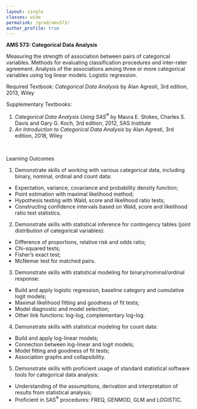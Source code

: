 ```yaml
---
layout: single
classes: wide
permalink: /grad/ams573/
author_profile: true
---
```


**AMS 573: Categorical Data Analysis**

Measuring the strength of association between pairs of categorical variables. Methods for evaluating classification procedures and inter-rater agreement. Analysis of the associations among three or more categorical variables using log linear models. Logistic regression. 

Required Textbook: *Categorical Data Analysis* by Alan Agresti, 3rd edition, 2013, Wiley

Supplementary Textbooks: 
1. *Categorical Data Analysis Using SAS<sup>&reg;</sup>* by Maura E. Stokes, Charles S. Davis and Gary G. Koch, 3rd edition, 2012, SAS Institute
2. *An Introduction to Categorical Data Analysis* by Alan Agresti, 3rd edition, 2018, Wiley

<br/>

Learning Outcomes

1. Demonstrate skills of working with various categorical data, including binary, nominal, ordinal and count data:
  - Expectation, variance, covariance and probability density function;
  - Point estimation with maximal likelihood method;
  - Hypothesis testing with Wald, score and likelihood ratio tests;
  - Constructing confidence intervals based on Wald, score and likelihood ratio test statistics.
2. Demonstrate skills with statistical inference for contingency tables (joint distribution of categorical variables):
  - Difference of proportions, relative risk and odds ratio;
  - Chi-squared tests;
  - Fisher’s exact test;
  - McNemar test for matched pairs.
3. Demonstrate skills with statistical modeling for binary/nominal/ordinal response:
  - Build and apply logistic regression, baseline category and cumulative logit models;
  - Maximal likelihood fitting and goodness of fit tests;
  - Model diagnostic and model selection;
  - Other link functions: log-log, complementary log-log.
4. Demonstrate skills with statistical modeling for count data:
  - Build and apply log-linear models;
  - Connection between log-linear and logit models;
  - Model fitting and goodness of fit tests;
  - Association graphs and collapsibility.
5. Demonstrate skills with proficient usage of standard statistical software tools for categorical data analysis:
  - Understanding of the assumptions, derivation and interpretation of results from statistical analysis;
  - Proficient in SAS<sup>&reg;</sup> procedures: FREQ, GENMOD, GLM and LOGISTIC.
